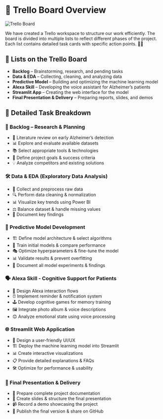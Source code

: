 # 🎯 Trello Board Overview

![Trello Board](../Images/trello.png)

We have created a Trello workspace to structure our work efficiently. The board is divided into multiple lists to reflect different phases of the project. Each list contains detailed task cards with specific action points. 📝✅

## 🔹 Lists on the Trello Board

- **Backlog** – Brainstorming, research, and pending tasks
- **Data & EDA** – Collecting, cleaning, and analyzing data
- **Predictive Model** – Building and optimizing the machine learning model
- **Alexa Skill** – Developing the voice assistant for Alzheimer’s patients
- **Streamlit App** – Creating the web interface for the model
- **Final Presentation & Delivery** – Preparing reports, slides, and demos

## 📝 Detailed Task Breakdown

### 📌 Backlog – Research & Planning
- 🧠 Literature review on early Alzheimer’s detection
- 📊 Explore and evaluate available datasets
- 📚 Select appropriate tools & technologies
- 🎯 Define project goals & success criteria
- 💡 Analyze competitors and existing solutions

### 🛠️ Data & EDA (Exploratory Data Analysis)
- 📂 Collect and preprocess raw data
- 🔍 Perform data cleaning & normalization
- 📊 Visualize key trends using Power BI
- ⚖️ Balance dataset & handle missing values
- 📝 Document key findings

### 🤖 Predictive Model Development
- 🏗️ Define model architecture & select algorithms
- 🔄 Train initial models & compare performance
- 🎭 Optimize hyperparameters & fine-tune the model
- 📊 Validate results & prevent overfitting
- 📝 Document all model experiments & findings

### 🗣️ Alexa Skill - Cognitive Support for Patients
- 🎤 Design Alexa interaction flows
- ⏰ Implement reminder & notification system
- 🕹️ Develop cognitive games for memory training
- 🖼️ Integrate photo album & voice descriptions
- 😊 Analyze emotional state using voice processing

### 🌐 Streamlit Web Application
- 🎨 Design a user-friendly UI/UX
- 🏗️ Deploy the machine learning model into Streamlit
- 📊 Create interactive visualizations
- 📋 Provide detailed explanations & FAQs
- 🛠️ Optimize for performance & usability

### 📢 Final Presentation & Delivery
- 📝 Prepare complete project documentation
- 🎤 Create slides & structure the final presentation
- 📹 Record a demo showcasing the project
- 🚀 Publish the final version & share on GitHub